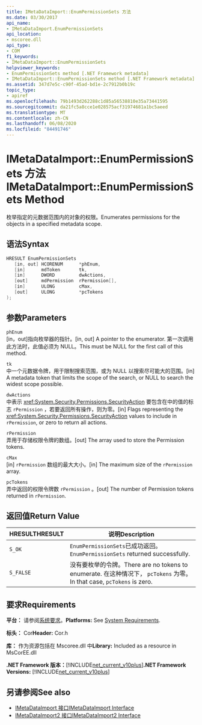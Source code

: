 ```yaml
---
title: IMetaDataImport::EnumPermissionSets 方法
ms.date: 03/30/2017
api_name:
- IMetaDataImport.EnumPermissionSets
api_location:
- mscoree.dll
api_type:
- COM
f1_keywords:
- IMetaDataImport::EnumPermissionSets
helpviewer_keywords:
- EnumPermissionSets method [.NET Framework metadata]
- IMetaDataImport::EnumPermissionSets method [.NET Framework metadata]
ms.assetid: 347d7e5c-c90f-45ad-bd1e-2c7912b0b19c
topic_type:
- apiref
ms.openlocfilehash: 79b1493d262288c1d85a56538810e35a73441595
ms.sourcegitcommit: da21fc5a8cce1e028575acf31974681a1bc5aeed
ms.translationtype: MT
ms.contentlocale: zh-CN
ms.lasthandoff: 06/08/2020
ms.locfileid: "84491746"
---
```

# <a name="imetadataimportenumpermissionsets-method"></a><span data-ttu-id="401e0-102">IMetaDataImport::EnumPermissionSets 方法</span><span class="sxs-lookup"><span data-stu-id="401e0-102">IMetaDataImport::EnumPermissionSets Method</span></span>
<span data-ttu-id="401e0-103">枚举指定的元数据范围内的对象的权限。</span><span class="sxs-lookup"><span data-stu-id="401e0-103">Enumerates permissions for the objects in a specified metadata scope.</span></span>  
  
## <a name="syntax"></a><span data-ttu-id="401e0-104">语法</span><span class="sxs-lookup"><span data-stu-id="401e0-104">Syntax</span></span>  
  
```cpp  
HRESULT EnumPermissionSets  
   [in, out] HCORENUM      *phEnum,
   [in]      mdToken       tk,
   [in]      DWORD         dwActions,  
   [out]     mdPermission  rPermission[],  
   [in]      ULONG         cMax,  
   [out]     ULONG         *pcTokens  
);  
```  
  
## <a name="parameters"></a><span data-ttu-id="401e0-105">参数</span><span class="sxs-lookup"><span data-stu-id="401e0-105">Parameters</span></span>  
 `phEnum`  
 <span data-ttu-id="401e0-106">[in，out]指向枚举器的指针。</span><span class="sxs-lookup"><span data-stu-id="401e0-106">[in, out] A pointer to the enumerator.</span></span> <span data-ttu-id="401e0-107">第一次调用此方法时，此值必须为 NULL。</span><span class="sxs-lookup"><span data-stu-id="401e0-107">This must be NULL for the first call of this method.</span></span>  
  
 `tk`  
 <span data-ttu-id="401e0-108">中一个元数据令牌，用于限制搜索范围，或为 NULL 以搜索尽可能大的范围。</span><span class="sxs-lookup"><span data-stu-id="401e0-108">[in] A metadata token that limits the scope of the search, or NULL to search the widest scope possible.</span></span>  
  
 `dwActions`  
 <span data-ttu-id="401e0-109">中表示 <xref:System.Security.Permissions.SecurityAction> 要包含在中的值的标志 `rPermission` ，若要返回所有操作，则为零。</span><span class="sxs-lookup"><span data-stu-id="401e0-109">[in] Flags representing the <xref:System.Security.Permissions.SecurityAction> values to include in `rPermission`, or zero to return all actions.</span></span>  
  
 `rPermission`  
 <span data-ttu-id="401e0-110">弄用于存储权限令牌的数组。</span><span class="sxs-lookup"><span data-stu-id="401e0-110">[out] The array used to store the Permission tokens.</span></span>  
  
 `cMax`  
 <span data-ttu-id="401e0-111">[in] `rPermission` 数组的最大大小。</span><span class="sxs-lookup"><span data-stu-id="401e0-111">[in] The maximum size of the `rPermission` array.</span></span>  
  
 `pcTokens`  
 <span data-ttu-id="401e0-112">弄中返回的权限令牌数 `rPermission` 。</span><span class="sxs-lookup"><span data-stu-id="401e0-112">[out] The number of Permission tokens returned in `rPermission`.</span></span>  
  
## <a name="return-value"></a><span data-ttu-id="401e0-113">返回值</span><span class="sxs-lookup"><span data-stu-id="401e0-113">Return Value</span></span>  
  
|<span data-ttu-id="401e0-114">HRESULT</span><span class="sxs-lookup"><span data-stu-id="401e0-114">HRESULT</span></span>|<span data-ttu-id="401e0-115">说明</span><span class="sxs-lookup"><span data-stu-id="401e0-115">Description</span></span>|  
|-------------|-----------------|  
|`S_OK`|<span data-ttu-id="401e0-116">`EnumPermissionSets`已成功返回。</span><span class="sxs-lookup"><span data-stu-id="401e0-116">`EnumPermissionSets` returned successfully.</span></span>|  
|`S_FALSE`|<span data-ttu-id="401e0-117">没有要枚举的令牌。</span><span class="sxs-lookup"><span data-stu-id="401e0-117">There are no tokens to enumerate.</span></span> <span data-ttu-id="401e0-118">在这种情况下， `pcTokens` 为零。</span><span class="sxs-lookup"><span data-stu-id="401e0-118">In that case, `pcTokens` is zero.</span></span>|  
  
## <a name="requirements"></a><span data-ttu-id="401e0-119">要求</span><span class="sxs-lookup"><span data-stu-id="401e0-119">Requirements</span></span>  
 <span data-ttu-id="401e0-120">**平台：** 请参阅[系统要求](../../get-started/system-requirements.md)。</span><span class="sxs-lookup"><span data-stu-id="401e0-120">**Platforms:** See [System Requirements](../../get-started/system-requirements.md).</span></span>  
  
 <span data-ttu-id="401e0-121">**标头：** Cor</span><span class="sxs-lookup"><span data-stu-id="401e0-121">**Header:** Cor.h</span></span>  
  
 <span data-ttu-id="401e0-122">**库：** 作为资源包括在 Mscoree.dll 中</span><span class="sxs-lookup"><span data-stu-id="401e0-122">**Library:** Included as a resource in MsCorEE.dll</span></span>  
  
 <span data-ttu-id="401e0-123">**.NET Framework 版本：**[!INCLUDE[net_current_v10plus](../../../../includes/net-current-v10plus-md.md)]</span><span class="sxs-lookup"><span data-stu-id="401e0-123">**.NET Framework Versions:** [!INCLUDE[net_current_v10plus](../../../../includes/net-current-v10plus-md.md)]</span></span>  
  
## <a name="see-also"></a><span data-ttu-id="401e0-124">另请参阅</span><span class="sxs-lookup"><span data-stu-id="401e0-124">See also</span></span>

- [<span data-ttu-id="401e0-125">IMetaDataImport 接口</span><span class="sxs-lookup"><span data-stu-id="401e0-125">IMetaDataImport Interface</span></span>](imetadataimport-interface.md)
- [<span data-ttu-id="401e0-126">IMetaDataImport2 接口</span><span class="sxs-lookup"><span data-stu-id="401e0-126">IMetaDataImport2 Interface</span></span>](imetadataimport2-interface.md)
